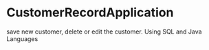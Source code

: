 # CustomerRecordApplication
save new customer, delete or edit the customer. Using SQL and Java Languages
